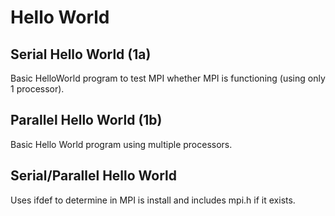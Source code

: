 # Hello World
## Serial Hello World (1a)
Basic HelloWorld program to test MPI whether MPI is functioning (using only 1 processor).

## Parallel Hello World (1b)
Basic Hello World program using multiple processors.

## Serial/Parallel Hello World
Uses ifdef to determine in MPI is install and includes mpi.h if it exists.